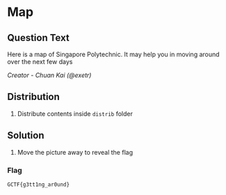 # Map

## Question Text
Here is a map of Singapore Polytechnic.
It may help you in moving around over the next few days

*Creator - Chuan Kai (@exetr)*

## Distribution
1. Distribute contents inside `distrib` folder

## Solution
1. Move the picture away to reveal the flag 
### Flag
`GCTF{g3tt1ng_ar0und}`
